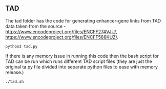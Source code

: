 ## TAD
The tad folder has the code for generating enhancer-gene links from  TAD data taken from the source - https://www.encodeproject.org/files/ENCFF274VJU/, https://www.encodeproject.org/files/ENCFF588KUZ/. 

```
python3 tad.py
```

If there is any memory issue in running this code then the bash script for TAD can be run which runs different TAD script files (they are just the original ta.py file divided into separate python files to ease with memory release.)

```
./tad.sh
```